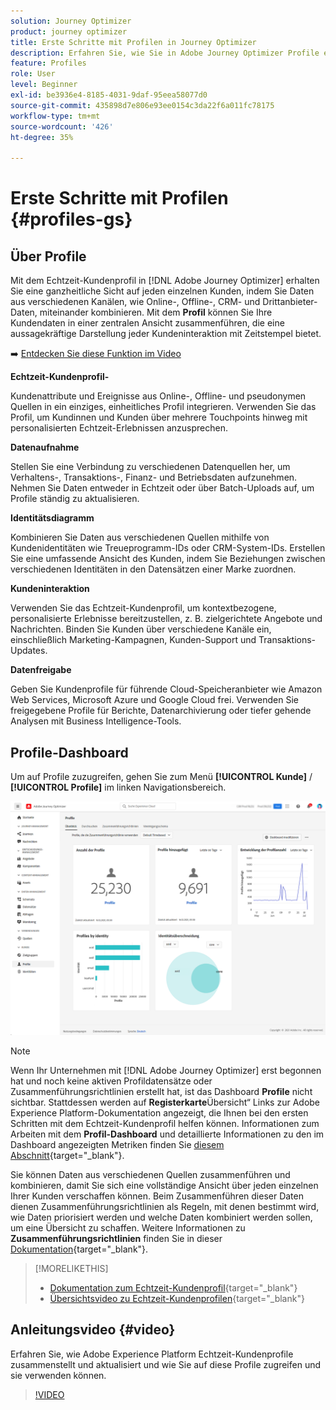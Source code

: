 ```yaml
---
solution: Journey Optimizer
product: journey optimizer
title: Erste Schritte mit Profilen in Journey Optimizer
description: Erfahren Sie, wie Sie in Adobe Journey Optimizer Profile erstellen und verwalten.
feature: Profiles
role: User
level: Beginner
exl-id: be3936e4-8185-4031-9daf-95eea58077d0
source-git-commit: 435898d7e806e93ee0154c3da22f6a011fc78175
workflow-type: tm+mt
source-wordcount: '426'
ht-degree: 35%

---
```


# Erste Schritte mit Profilen {#profiles-gs}

## Über Profile

Mit dem Echtzeit-Kundenprofil in [!DNL Adobe Journey Optimizer] erhalten Sie eine ganzheitliche Sicht auf jeden einzelnen Kunden, indem Sie Daten aus verschiedenen Kanälen, wie Online-, Offline-, CRM- und Drittanbieter-Daten, miteinander kombinieren. Mit dem **Profil** können Sie Ihre Kundendaten in einer zentralen Ansicht zusammenführen, die eine aussagekräftige Darstellung jeder Kundeninteraktion mit Zeitstempel bietet.

➡️ [Entdecken Sie diese Funktion im Video](#video)

**Echtzeit-Kundenprofil-&#x200B;**

Kundenattribute und Ereignisse aus Online-, Offline- und pseudonymen Quellen in ein einziges, einheitliches Profil integrieren. &#x200B;Verwenden Sie das Profil, um Kundinnen und Kunden über mehrere Touchpoints hinweg mit personalisierten Echtzeit-Erlebnissen anzusprechen. &#x200B;

**Datenaufnahme**

Stellen Sie eine Verbindung zu verschiedenen Datenquellen her, um Verhaltens-, Transaktions-, Finanz- und Betriebsdaten aufzunehmen. Nehmen Sie Daten entweder in Echtzeit oder über Batch-Uploads auf, um Profile ständig zu aktualisieren. &#x200B;

**Identitätsdiagramm**

Kombinieren Sie Daten aus verschiedenen Quellen mithilfe von Kundenidentitäten wie Treueprogramm-IDs oder CRM-System-IDs. &#x200B;Erstellen Sie eine umfassende Ansicht des Kunden, indem Sie Beziehungen zwischen verschiedenen Identitäten in den Datensätzen einer Marke zuordnen. &#x200B;

**Kundeninteraktion**

Verwenden Sie das Echtzeit-Kundenprofil, um kontextbezogene, personalisierte Erlebnisse bereitzustellen, z. B. zielgerichtete Angebote und Nachrichten. &#x200B;Binden Sie Kunden über verschiedene Kanäle ein, einschließlich Marketing-Kampagnen, Kunden-Support und Transaktions-Updates. &#x200B;

**Datenfreigabe**

Geben Sie Kundenprofile für führende Cloud-Speicheranbieter wie Amazon Web Services, Microsoft Azure und Google Cloud frei. Verwenden Sie freigegebene Profile für Berichte, Datenarchivierung oder tiefer gehende Analysen mit Business Intelligence-Tools.

## Profile-Dashboard

Um auf Profile zuzugreifen, gehen Sie zum Menü **[!UICONTROL Kunde]** / **[!UICONTROL Profile]** im linken Navigationsbereich.

![](assets/profiles-home.png)

>[!NOTE]
>
>Wenn Ihr Unternehmen mit [!DNL Adobe Journey Optimizer] erst begonnen hat und noch keine aktiven Profildatensätze oder Zusammenführungsrichtlinien erstellt hat, ist das Dashboard **Profile** nicht sichtbar. Stattdessen werden auf **Registerkarte**&#x200B;Übersicht“ Links zur Adobe Experience Platform-Dokumentation angezeigt, die Ihnen bei den ersten Schritten mit dem Echtzeit-Kundenprofil helfen können. Informationen zum Arbeiten mit dem **Profil-Dashboard** und detaillierte Informationen zu den im Dashboard angezeigten Metriken finden Sie [diesem Abschnitt](https://experienceleague.adobe.com/docs/experience-platform/profile/ui/user-guide.html?lang=de){target="_blank"}.

Sie können Daten aus verschiedenen Quellen zusammenführen und kombinieren, damit Sie sich eine vollständige Ansicht über jeden einzelnen Ihrer Kunden verschaffen können. Beim Zusammenführen dieser Daten dienen Zusammenführungsrichtlinien als Regeln, mit denen bestimmt wird, wie Daten priorisiert werden und welche Daten kombiniert werden sollen, um eine Übersicht zu schaffen. Weitere Informationen zu **Zusammenführungsrichtlinien** finden Sie in dieser [Dokumentation](https://experienceleague.adobe.com/docs/experience-platform/profile/merge-policies/ui-guide.html?lang=de){target="_blank"}.

>[!MORELIKETHIS]
>
>* [Dokumentation zum Echtzeit-Kundenprofil](https://experienceleague.adobe.com/docs/experience-platform/query/home.html?lang=de){target="_blank"}
>* [Übersichtsvideo zu Echtzeit-Kundenprofilen](https://experienceleague.adobe.com/docs/experience-platform/profile/home.html?lang=de){target="_blank"}

## Anleitungsvideo {#video}

Erfahren Sie, wie Adobe Experience Platform Echtzeit-Kundenprofile zusammenstellt und aktualisiert und wie Sie auf diese Profile zugreifen und sie verwenden können.

>[!VIDEO](https://video.tv.adobe.com/v/27251?quality=12)
